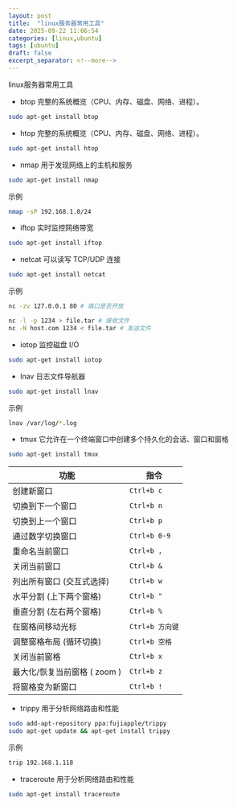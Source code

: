 ```yaml
---
layout: post
title:  "linux服务器常用工具"
date: 2025-09-22 11:06:54
categories: [linux,ubuntu]
tags: [ubuntu]
draft: false
excerpt_separator: <!--more-->
---
```

linux服务器常用工具
<!--more-->

* btop 完整的系统概览（CPU、内存、磁盘、网络、进程）。

```bash
sudo apt-get install btop
```

* htop 完整的系统概览（CPU、内存、磁盘、网络、进程）。

```bash
sudo apt-get install htop
```

* nmap 用于发现网络上的主机和服务

```bash
sudo apt-get install nmap
```

示例
```bash
nmap -sP 192.168.1.0/24
```

* iftop 实时监控网络带宽

```bash
sudo apt-get install iftop
```

* netcat 可以读写 TCP/UDP 连接

```bash
sudo apt-get install netcat
```

示例
```bash
nc -zv 127.0.0.1 80 # 端口是否开放

nc -l -p 1234 > file.tar # 接收文件
nc -N host.com 1234 < file.tar # 发送文件
```

* iotop 监控磁盘 I/O

```bash
sudo apt-get install iotop
```

* lnav 日志文件导航器

```bash
sudo apt-get install lnav
```

示例
```bash
lnav /var/log/*.log
```

* tmux 它允许在一个终端窗口中创建多个持久化的会话、窗口和窗格

```bash
sudo apt-get install tmux
```

|功能|指令|
|---|---|
|创建新窗口	|`Ctrl+b c`|
|切换到下一个窗口	|`Ctrl+b n`|
|切换到上一个窗口	|`Ctrl+b p`|
|通过数字切换窗口	|`Ctrl+b 0-9`|
|重命名当前窗口	|`Ctrl+b ,`|
|关闭当前窗口	|`Ctrl+b &`|
|列出所有窗口 (交互式选择)	|`Ctrl+b w`|
|水平分割 (上下两个窗格)	| `Ctrl+b "` |
|垂直分割 (左右两个窗格)	| `Ctrl+b %` |
|在窗格间移动光标	|`Ctrl+b 方向键` |
|调整窗格布局 (循环切换)	| `Ctrl+b 空格` |
|关闭当前窗格	| `Ctrl+b x` |
|最大化/恢复当前窗格 ( zoom )	| `Ctrl+b z` |
|将窗格变为新窗口	|`Ctrl+b !` |

* trippy 用于分析网络路由和性能

```bash
sudo add-apt-repository ppa:fujiapple/trippy
sudo apt-get update && apt-get install trippy
```

示例
```bash
trip 192.168.1.118
```

* traceroute 用于分析网络路由和性能

```bash
sudo apt-get install traceroute
```
